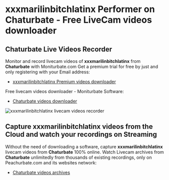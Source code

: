 # xxxmarilinbitchlatinx Performer on Chaturbate - Free LiveCam videos downloader

## Chaturbate Live Videos Recorder

Monitor and record livecam videos of **xxxmarilinbitchlatinx** from **Chaturbate** with Moniturbate.com
Get a premium trial for free by just and only registering with your Email address:
* [xxxmarilinbitchlatinx Premium videos downloader](https://moniturbate.com/request-demo-licence-key.html)

Free livecam videos downloader - Moniturbate Software:
* [Chaturbate videos downloader](https://moniturbate.com/moniturbate-download-software.html)

![xxxmarilinbitchlatinx livecam videos recorder](https://peachurnet.com/templates/moniturbate-software.png)


## Capture xxxmarilinbitchlatinx videos from the Cloud and watch your recordings on Streaming

Without the need of downloading a software, capture **xxxmarilinbitchlatinx** livecam videos from **Chaturbate** 100% online.
Watch Livecam archives from **Chaturbate** unlimitedly from thousands of existing recordings, only on Peachurbate.com and its websites network:
* [Chaturbate videos archives](https://peachurnet.com/)